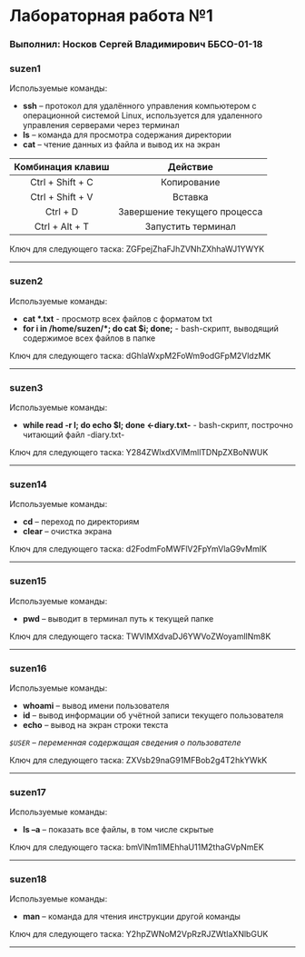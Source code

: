 # Лабораторная работа №1 
###  Выполнил: Носков Сергей Владимирович ББСО-01-18

### suzen1
Используемые команды:
- **ssh** – протокол для удалённого управления компьютером с операционной системой Linux, используется для удаленного управления серверами через терминал
-  **ls** – команда для просмотра содержания директории
- **cat** – чтение данных из файла и вывод их на экран

|  Комбинация клавиш | Действие  |
| :------------: | :------------: |
| Ctrl + Shift + C  |  Копирование |
| Ctrl + Shift + V  |  Вставка |
| Ctrl + D   | Завершение текущего процесса  |
| Ctrl + Alt + T  | Запустить терминал |


Ключ для следующего таска: ZGFpejZhaFJhZVNhZXhhaWJ1YWYK

------------

### suzen2
Используемые команды:
- **cat \*.txt** - просмотр всех файлов с форматом txt
-  **for i in /home/suzen/*; do cat $i; done;** - bash-скрипт, выводящий содержимое всех файлов в папке

Ключ для следующего таска: dGhlaWxpM2FoWm9odGFpM2VldzMK

------------

### suzen3
Используемые команды:
-  **while read -r l; do echo $l; done <-diary.txt-** - bash-скрипт, построчно читающий файл -diary.txt-


Ключ для следующего таска: Y284ZWlxdXVlMmllTDNpZXBoNWUK

------------

### suzen14
Используемые команды:
- **cd** – переход по директориям
- **clear** – очистка экрана


Ключ для следующего таска: d2FodmFoMWFlV2FpYmVlaG9vMmIK

------------

### suzen15
Используемые команды:
- **pwd** – выводит в терминал путь к текущей папке

Ключ для следующего таска: TWVlMXdvaDJ6YWVoZWoyamllNm8K

------------

### suzen16
Используемые команды:
- **whoami** – вывод имени пользователя
- **id** – вывод информации об учётной записи текущего пользователя
- **echo** – вывод на экран строки текста

*`$USER` – переменная содержащая сведения о пользователе*

Ключ для следующего таска: ZXVsb29naG91MFBob2g4T2hkYWkK

------------

### suzen17
Используемые команды:
- **ls –a** – показать все файлы, в том числе скрытые

Ключ для следующего таска: bmVlNm1lMEhhaU11M2thaGVpNmEK

------------

### suzen18
Используемые команды:
- **man** – команда для чтения инструкции другой команды

Ключ для следующего таска: Y2hpZWNoM2VpRzRJZWtlaXNlbGUK

------------
